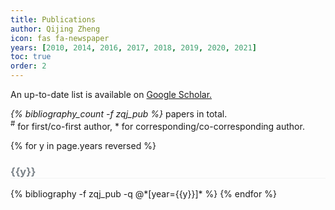 ```yaml
---
title: Publications
author: Qijing Zheng
icon: fas fa-newspaper
years: [2010, 2014, 2016, 2017, 2018, 2019, 2020, 2021]
toc: true
order: 2
---
```


An up-to-date list is available on
<a href="https://scholar.google.com/citations?user=qeF95iQAAAAJ&hl=en">
Google Scholar.
</a>

<div>
    <em>{% bibliography_count -f zqj_pub %}</em> papers in total.
    <br />
    <sup>&#x23;</sup> for first/co-first author, * for corresponding/co-corresponding author.
</div>


{% for y in page.years reversed %}
  <h3  id="{{y}}" style="color: #7a8288; border-bottom: 1px solid #f2f3f3;">{{y}}</h3>
  {% bibliography -f zqj_pub -q @*[year={{y}}]* %}
{% endfor %}

